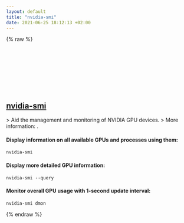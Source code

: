 ```yaml
---
layout: default
title: "nvidia-smi"
date: 2021-06-25 18:12:13 +02:00
---
```

{% raw %}
<h2 id="nvidia-smi">
  <a href="/en/common/nvidia-smi.html">nvidia-smi</a> <a href="#nvidia-smi"><svg class="icon">
    <use href="/assets/images/unicode_sprite.svg#link" />
  </svg></a>
</h2>
> Aid the management and monitoring of NVIDIA GPU devices.
> More information: <https://developer.nvidia.com/nvidia-system-management-interface>.

#### Display information on all available GPUs and processes using them:
```shell
nvidia-smi
```
#### Display more detailed GPU information:
```shell
nvidia-smi --query
```
#### Monitor overall GPU usage with 1-second update interval:
```shell
nvidia-smi dmon
```
{% endraw %}